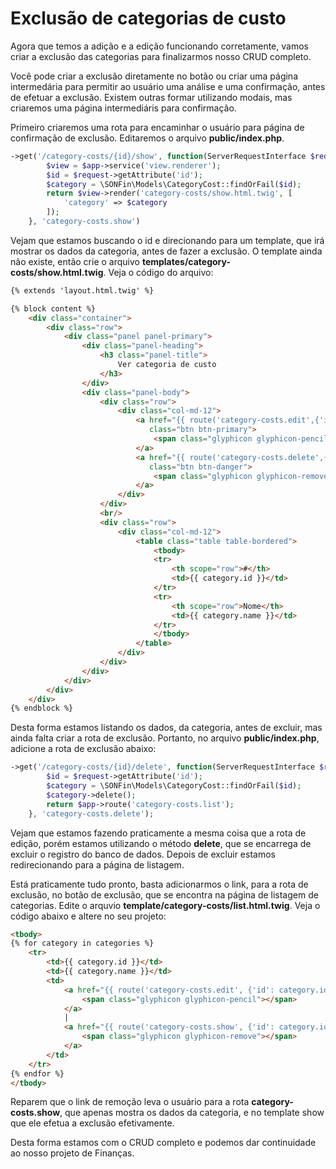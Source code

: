 # Exclusão de categorias de custo

Agora que temos a adição e a edição funcionando corretamente, vamos criar a exclusão das categorias para finalizarmos nosso CRUD completo.

Você pode criar a exclusão diretamente no botão ou criar uma página intermedária para permitir ao usuário uma análise e uma confirmação, antes de efetuar a exclusão. Existem outras formar utilizando modais, mas criaremos uma página intermediáris para confirmação.

Primeiro criaremos uma rota para encaminhar o usuário para página de confirmação de exclusão. Editaremos o arquivo **public/index.php**.

```php
->get('/category-costs/{id}/show', function(ServerRequestInterface $request) use($app){
        $view = $app->service('view.renderer');
        $id = $request->getAttribute('id');
        $category = \SONFin\Models\CategoryCost::findOrFail($id);
        return $view->render('category-costs/show.html.twig', [
            'category' => $category
        ]);
    }, 'category-costs.show')
```

Vejam que estamos buscando o id e direcionando para um template, que irá mostrar os dados da categoria, antes de fazer a exclusão. O template ainda não existe, então crie o arquivo **templates/category-costs/show.html.twig**. Veja o código do arquivo:

```html
{% extends 'layout.html.twig' %}

{% block content %}
    <div class="container">
        <div class="row">
            <div class="panel panel-primary">
                <div class="panel-heading">
                    <h3 class="panel-title">
                        Ver categoria de custo
                    </h3>
                </div>
                <div class="panel-body">
                    <div class="row">
                        <div class="col-md-12">
                            <a href="{{ route('category-costs.edit',{'id': category.id}) }}"
                               class="btn btn-primary">
                                <span class="glyphicon glyphicon-pencil"></span>
                            </a>
                            <a href="{{ route('category-costs.delete',{'id': category.id}) }}"
                               class="btn btn-danger">
                                <span class="glyphicon glyphicon-remove"></span>
                            </a>
                        </div>
                    </div>
                    <br/>
                    <div class="row">
                        <div class="col-md-12">
                            <table class="table table-bordered">
                                <tbody>
                                <tr>
                                    <th scope="row">#</th>
                                    <td>{{ category.id }}</td>
                                </tr>
                                <tr>
                                    <th scope="row">Nome</th>
                                    <td>{{ category.name }}</td>
                                </tr>
                                </tbody>
                            </table>
                        </div>
                    </div>
                </div>
            </div>
        </div>
    </div>
{% endblock %}
```

Desta forma estamos listando os dados, da categoria, antes de excluir, mas ainda falta criar a rota de exclusão. Portanto, no arquivo **public/index.php**, adicione a rota de exclusão abaixo:

```php
->get('/category-costs/{id}/delete', function(ServerRequestInterface $request) use($app){
        $id = $request->getAttribute('id');
        $category = \SONFin\Models\CategoryCost::findOrFail($id);
        $category->delete();
        return $app->route('category-costs.list');
    }, 'category-costs.delete');
```

Vejam que estamos fazendo praticamente a mesma coisa que a rota de edição, porém estamos utilizando o método **delete**, que se encarrega de excluir o registro do banco de dados. Depois de excluir estamos redirecionando para a página de listagem.

Está praticamente tudo pronto, basta adicionarmos o link, para a rota de exclusão, no botão de exclusão, que se encontra na página de listagem de categorias. Edite o arquvio **template/category-costs/list.html.twig**. Veja o código abaixo e altere no seu projeto:

```html
<tbody>
{% for category in categories %}
    <tr>
        <td>{{ category.id }}</td>
        <td>{{ category.name }}</td>
        <td>
            <a href="{{ route('category-costs.edit', {'id': category.id}) }}">
                <span class="glyphicon glyphicon-pencil"></span>
            </a>
            |
            <a href="{{ route('category-costs.show', {'id': category.id}) }}">
                <span class="glyphicon glyphicon-remove"></span>
            </a>
        </td>
    </tr>
{% endfor %}
</tbody>
```

Reparem que o link de remoção leva o usuário para a rota **category-costs.show**, que apenas mostra os dados da categoria, e no template show que ele efetua a exclusão efetivamente.

Desta forma estamos com o CRUD completo e podemos dar continuidade ao nosso projeto de Finanças.